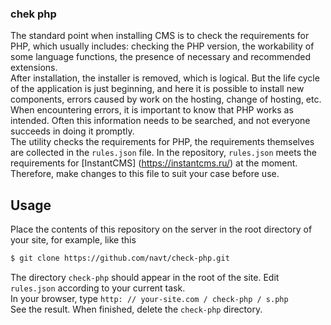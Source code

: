 ### chek php
The standard point when installing CMS is to check the requirements for PHP, which usually includes: checking the PHP version, the workability of some language functions, the presence of necessary and recommended extensions.<br>
After installation, the installer is removed, which is logical. But the life cycle of the application is just beginning, and here it is possible to install new components, errors caused by work on the hosting, change of hosting, etc. When encountering errors, it is important to know that PHP works as intended. Often this information needs to be searched, and not everyone succeeds in doing it promptly.<br>
The utility checks the requirements for PHP, the requirements themselves are collected in the `rules.json` file. In the repository, `rules.json` meets the requirements for [InstantCMS] (https://instantcms.ru/) at the moment. Therefore, make changes to this file to suit your case before use.

## Usage
Place the contents of this repository on the server in the root directory of your site, for example, like this
``` bash
$ git clone https://github.com/navt/check-php.git
```
The directory `check-php` should appear in the root of the site. Edit `rules.json` according to your current task.<br>
In your browser, type `http: // your-site.com / check-php / s.php`<br>
See the result. When finished, delete the `check-php` directory.